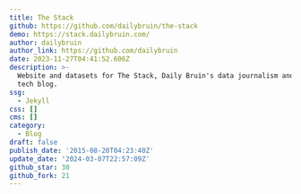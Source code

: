 ```yaml
---
title: The Stack
github: https://github.com/dailybruin/the-stack
demo: https://stack.dailybruin.com/
author: dailybruin
author_link: https://github.com/dailybruin
date: 2023-11-27T04:41:52.606Z
description: >-
  Website and datasets for The Stack, Daily Bruin's data journalism and newsroom
  tech blog.
ssg:
  - Jekyll
css: []
cms: []
category:
  - Blog
draft: false
publish_date: '2015-08-20T04:23:40Z'
update_date: '2024-03-07T22:57:09Z'
github_star: 30
github_fork: 21
---
```

